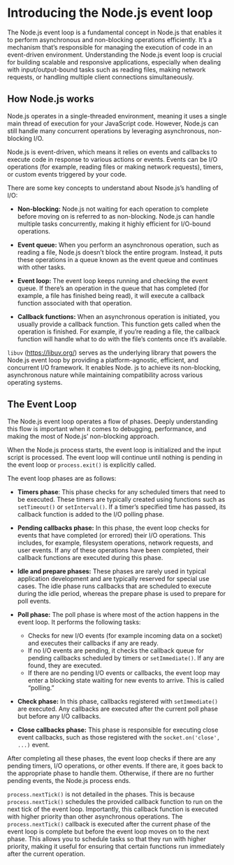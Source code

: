 # Introducing the Node.js event loop

The Node.js event loop is a fundamental concept in Node.js that enables it to perform asynchronous
and non-blocking operations efficiently. It’s a mechanism that’s responsible for managing the execution
of code in an event-driven environment. Understanding the Node.js event loop is crucial for building
scalable and responsive applications, especially when dealing with input/output-bound tasks such
as reading files, making network requests, or handling multiple client connections simultaneously.

## How Node.js works

Node.js operates in a single-threaded environment, meaning it uses a single main thread of execution
for your JavaScript code. However, Node.js can still handle many concurrent operations by leveraging
asynchronous, non-blocking I/O.

Node.js is event-driven, which means it relies on events and callbacks to execute code in response to
various actions or events. Events can be I/O operations (for example, reading files or making network
requests), timers, or custom events triggered by your code.

There are some key concepts to understand about Nsode.js’s handling of I/O:

- **Non-blocking:** Node.js not waiting for each operation to complete before moving on is referred
  to as non-blocking. Node.js can handle multiple tasks concurrently, making it highly efficient
  for I/O-bound operations.

- **Event queue:** When you perform an asynchronous operation, such as reading a file, Node.js
  doesn’t block the entire program. Instead, it puts these operations in a queue known as the
  event queue and continues with other tasks.

- **Event loop:** The event loop keeps running and checking the event queue. If there’s an operation
  in the queue that has completed (for example, a file has finished being read), it will execute a
  callback function associated with that operation.

- **Callback functions:** When an asynchronous operation is initiated, you usually provide a callback
  function. This function gets called when the operation is finished. For example, if you’re reading
  a file, the callback function will handle what to do with the file’s contents once it’s available.

`libuv` (<https://libuv.org/>) serves as the underlying library that powers the Node.js event
loop by providing a platform-agnostic, efficient, and concurrent I/O framework. It enables Node.
js to achieve its non-blocking, asynchronous nature while maintaining compatibility across various
operating systems.

## The Event Loop

The Node.js event loop operates a flow of phases. Deeply understanding this flow is important when
it comes to debugging, performance, and making the most of Node.js’ non-blocking approach.

When the Node.js process starts, the event loop is initialized and the input script is processed. The event
loop will continue until nothing is pending in the event loop or `process.exit()` is explicitly called.

The event loop phases are as follows:

- **Timers phase**: This phase checks for any scheduled timers that need to be executed. These
  timers are typically created using functions such as `setTimeout()` or `setInterval()`.
  If a timer’s specified time has passed, its callback function is added to the I/O polling phase.

- **Pending callbacks phase:** In this phase, the event loop checks for events that have completed
  (or errored) their I/O operations. This includes, for example, filesystem operations, network
  requests, and user events. If any of these operations have been completed, their callback functions
  are executed during this phase.

- **Idle and prepare phases:** These phases are rarely used in typical application development and
  are typically reserved for special use cases. The idle phase runs callbacks that are scheduled to
  execute during the idle period, whereas the prepare phase is used to prepare for poll events.

- **Poll phase:** The poll phase is where most of the action happens in the event loop. It performs
  the following tasks:

  - Checks for new I/O events (for example incoming data on a socket) and executes their
    callbacks if any are ready.
  - If no I/O events are pending, it checks the callback queue for pending callbacks scheduled
    by timers or `setImmediate()`. If any are found, they are executed.
  - If there are no pending I/O events or callbacks, the event loop may enter a blocking state
    waiting for new events to arrive. This is called “polling.”

- **Check phase:** In this phase, callbacks registered with `setImmediate()` are executed. Any
  callbacks are executed after the current poll phase but before any I/O callbacks.

- **Close callbacks phase:** This phase is responsible for executing close event callbacks, such as
  those registered with the `socket.on('close', ...)` event.

After completing all these phases, the event loop checks if there are any pending timers, I/O operations,
or other events. If there are, it goes back to the appropriate phase to handle them. Otherwise, if there
are no further pending events, the Node.js process ends.

`process.nextTick()` is not detailed in the phases. This is because `process.nextTick()`
schedules the provided callback function to run on the next tick of the event loop. Importantly,
this callback function is executed with higher priority than other asynchronous operations. The
`process.nextTick()` callback is executed after the current phase of the event loop is complete
but before the event loop moves on to the next phase. This allows you to schedule tasks so that they
run with higher priority, making it useful for ensuring that certain functions run immediately after
the current operation.
